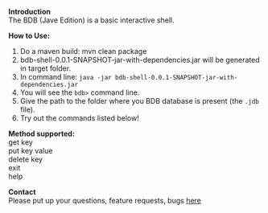 **Introduction**  
The BDB (Jave Edition) is a basic interactive shell.

**How to Use:**  
1. Do a maven build: mvn clean package  
2. bdb-shell-0.0.1-SNAPSHOT-jar-with-dependencies.jar will be generated
   in target folder.  
3. In command line: `java -jar bdb-shell-0.0.1-SNAPSHOT-jar-with-dependencies.jar`
3. You will see the `bdb>` command line.  
4. Give the path to the folder where you BDB database is present (the
   `.jdb` file).  
5. Try out the commands listed below!  


**Method supported:**  
get key  
put key value  
delete key  
exit  
help  

**Contact**  
Please put up your questions, feature requests, bugs [here][1]


  [1]: https://github.com/utkarsh2012/bdb-interactive-shell/issues
